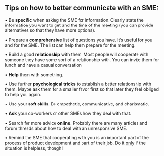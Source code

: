 <h2>Tips on how to better communicate with an SME:</h2>

• Be **specific** when asking the SME for information. Clearly state the information you want to get and the time of the meeting (you can provide alternatives so that they have more options).

• Prepare a **comprehensive** list of questions you have. It’s useful for you and for the SME. The list can help them prepare for the meeting.

• Build a good **relationship** with them. Most people will cooperate with someone they have some sort of a relationship with. You can invite them for lunch and have a casual conversation.

• **Help** them with something.

• Use further **psychological tricks** to establish a better relationship with them. Maybe ask them for a smaller favor first so that later they feel obliged to help you again.

• Use your **soft skills**. Be empathetic, communicative, and charismatic.

• **Ask** your co-workers or other SMEs how they deal with that.

• Search for more advice **online**. Probably there are many articles and forum threads about how to deal with an unresponsive SME.

• Remind the SME that cooperating with you is an important part of the process of product development and part of their job. Do it <ins>only</ins> if the situation is helpless, though!